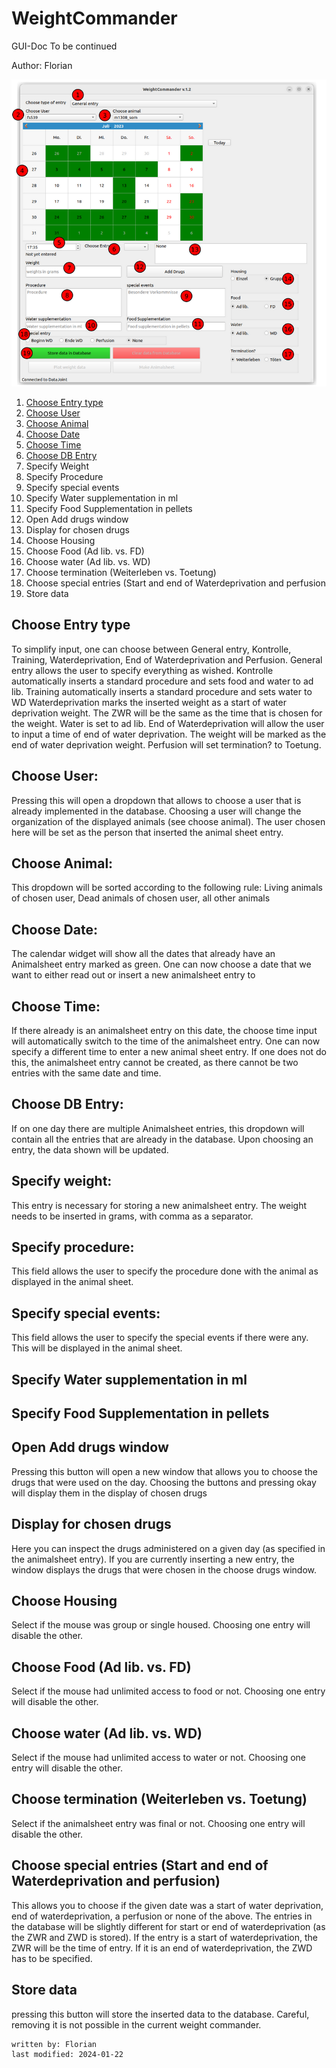 # WeightCommander
GUI-Doc
To be continued

Author: Florian

![WeightCommander.png](../images/WeightCommander.png)

1. [Choose Entry type](#choose-entry-type)
2. [Choose User](#choose-user)
3. [Choose Animal](#choose-animal)
4. [Choose Date](#choose-date)
5. [Choose Time](#choose-time)
6. [Choose DB Entry](#choose-db-entry)
7. Specify Weight
8. Specify Procedure
9. Specify special events
10. Specify Water supplementation in ml
11. Specify Food Supplementation in pellets
12. Open Add drugs window
13. Display for chosen drugs
14. Choose Housing
15. Choose Food (Ad lib. vs. FD)
16. Choose water (Ad lib. vs. WD)
17. Choose termination (Weiterleben vs. Toetung)
18. Choose special entries (Start and end of Waterdeprivation and perfusion
19. Store data

## Choose Entry type
To simplify input, one can choose between General entry, Kontrolle, Training, Waterdeprivation, End of Waterdeprivation and Perfusion.
General entry allows the user to specify everything as wished.
Kontrolle automatically inserts a standard procedure and sets food and water to ad lib.
Training automatically inserts a standard procedure and sets water to WD
Waterdeprivation marks the inserted weight as a start of water deprivation weight. The ZWR will be the same as the time that is chosen for the weight. Water is set to ad lib.
End of Waterdeprivation will allow the user to input a time of end of water deprivation. The weight will be marked as the end of water deprivation weight.
Perfusion will set termination? to Toetung. 

## Choose User:
Pressing this will open a dropdown that allows to choose a user that is already implemented in the database. Choosing a user will change the organization of the displayed animals (see choose animal). The user chosen here will be set as the person that inserted the animal sheet entry.

## Choose Animal:
This dropdown will be sorted according to the following rule: Living animals of chosen user, Dead animals of chosen user, all other animals

## Choose Date:
The calendar widget will show all the dates that already have an Animalsheet entry marked as green. One can now choose a date that we want to either read out or insert a new animalsheet entry to

## Choose Time:
If there already is an animalsheet entry on this date, the choose time input will automatically switch to the time of the animalsheet entry. One can now specify a different time to enter a new animal sheet entry. If one does not do this, the animalsheet entry cannot be created, as there cannot be two entries with the same date and time.

## Choose DB Entry:
If on one day there are multiple Animalsheet entries, this dropdown will contain all the entries that are already in the database. Upon choosing an entry, the data shown will be updated.

## Specify weight:
This entry is necessary for storing a new animalsheet entry. The weight needs to be inserted in grams, with comma as a separator.

## Specify procedure:
This field allows the user to specify the procedure done with the animal as displayed in the animal sheet.

## Specify special events:
This field allows the user to specify the special events if there were any. This will be displayed in the animal sheet.

## Specify Water supplementation in ml

## Specify Food Supplementation in pellets

## Open Add drugs window
Pressing this button will open a new window that allows you to choose the drugs that were used on the day. Choosing the buttons and pressing okay will display them in the display of chosen drugs

## Display for chosen drugs
Here you can inspect the drugs administered on a given day (as specified in the animalsheet entry). If you are currently inserting a new entry, the window displays the drugs that were chosen in the choose drugs window.

## Choose Housing
Select if the mouse was group or single housed. Choosing one entry will disable the other.

## Choose Food (Ad lib. vs. FD)
Select if the mouse had unlimited access to food or not. Choosing one entry will disable the other.

## Choose water (Ad lib. vs. WD)
Select if the mouse had unlimited access to water or not. Choosing one entry will disable the other.

## Choose termination (Weiterleben vs. Toetung)
Select if the animalsheet entry was final or not. Choosing one entry will disable the other.

## Choose special entries (Start and end of Waterdeprivation and perfusion)
This allows you to choose if the given date was a start of water deprivation, end of waterdeprivation, a perfusion or none of the above. The entries in the database will be slightly different for start or end of waterdeprivation (as the ZWR and ZWD is stored). If the entry is a start of waterdeprivation, the ZWR will be the time of entry. If it is an end of waterdeprivation, the ZWD has to be specified.

## Store data
pressing this button will store the inserted data to the database. Careful, removing it is not possible in the current weight commander.

~~~~
written by: Florian
last modified: 2024-01-22
~~~~